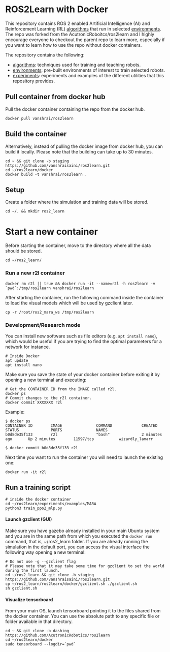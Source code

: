 # ROS2Learn with Docker

This repository contains ROS 2 enabled Artificial Intelligence (AI)
and Reinforcement Learning (RL) [algorithms](algorithms/) that run in selected [environments](environments/). The repo was forked from the AcutronicRoboitcs/ros2learn and I highly encourage everyone to checkout the parent repo to learn more, especially if you want to learn how to use the repo without docker containers.

The repository contains the following:
- [algorithms](algorithms/): techniques used for training and teaching robots.
- [environments](environments/): pre-built environments of interest to train selected robots.
- [experiments](experiments/): experiments and examples of the different utilities that this repository provides.

## Pull container from docker hub
Pull the docker container containing the repo from the docker hub.

```shell
docker pull vanshrai/ros2learn
```

## Build the container
Alternatively, instead of pulling the docker image from docker hub, you can build it locally.
Please note that the building can take up to 30 minutes.
```shell
cd ~ && git clone -b staging https://github.com/vanshraisaini/ros2learn.git
cd ~/ros2learn/docker
docker build -t vanshrai/ros2learn .
```

## Setup
Create a folder where the simulation and training data will be stored.

```shell
cd ~/. && mkdir ros2_learn
```

# Start a new container

Before starting the container, move to the directory where all the data should be stored.

```shell
cd ~/ros2_learn/
```
### Run a new r2l container

```shell
docker rm r2l || true && docker run -it --name=r2l -h ros2learn -v `pwd`:/tmp/ros2learn vanshrai/ros2learn
```

After starting the container, run the following command inside the container to load the visual models which will be used by gzclient later. 
```shell
cp -r /root/ros2_mara_ws /tmp/ros2learn
```

### Development/Research mode
You can install new software such as file editors (e.g. `apt install nano`), which would be useful if you are trying to find the optimal parameters for a network for instance.

```shell
# Inside Docker
apt update
apt install nano
```

Make sure you save the state of your docker container before exiting it by opening a new terminal and executing:

```shell
# Get the CONTAINER ID from the IMAGE called r2l.
docker ps
# Commit changes to the r2l container.
docker commit XXXXXXX r2l
```

Example:
```shell
$ docker ps
CONTAINER ID        IMAGE               COMMAND             CREATED             STATUS              PORTS               NAMES
b0d8de35f133        r2l                 "bash"              2 minutes ago       Up 2 minutes        11597/tcp           wizardly_lamarr

$ docker commit b0d8de35f133 r2l
```

Next time you want to run the container you will need to launch the existing one:

```shell
docker run -it r2l
```

## Run a training script

```shell
# inside the docker container
cd ~/ros2learn/experiments/examples/MARA
python3 train_ppo2_mlp.py
```

#### Launch gzclient (GUI)

Make sure you have gazebo already installed in your main Ubuntu system and you are in the same path from which you executed the `docker run` command, that is, ~/ros2_learn folder. If you are already running the simulation in the default port, you can access the visual interface the following way opening a new terminal:
```shell
# Do not use -g --gzclient flag
# Please note that it may take some time for gzclient to set the world during the first launch.
cd ~/ros2_learn && git clone -b staging https://github.com/vanshraisaini/ros2learn.git
cp ~/ros2_learn/ros2learn/docker/gzclient.sh ./gzclient.sh
sh gzclient.sh
```

#### Visualize tensorboard

From your main OS, launch tensorboard pointing it to the files shared from the docker container. You can use the absolute path to any specific file or folder available in that directory.

```shell
cd ~ && git clone -b dashing https://github.com/AcutronicRobotics/ros2learn
cd ~/ros2learn/docker
sudo tensorboard --logdir=`pwd`
```
